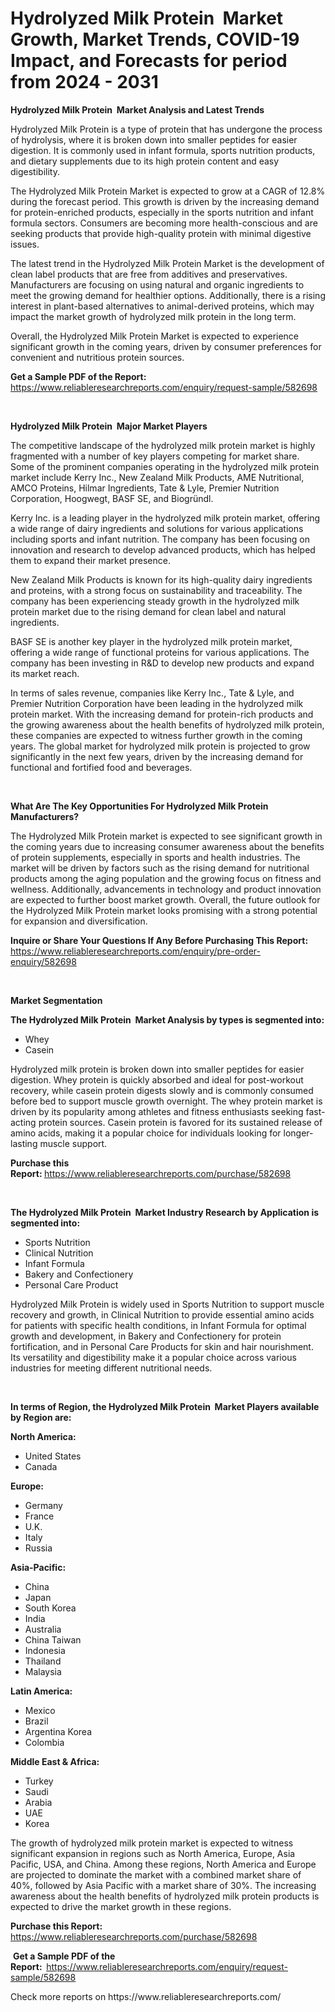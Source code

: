 <p><h1>Hydrolyzed Milk Protein  Market Growth, Market Trends, COVID-19 Impact, and Forecasts for period from 2024 - 2031</h1></p><p><strong>Hydrolyzed Milk Protein  Market Analysis and Latest Trends</strong></p>
<p><p>Hydrolyzed Milk Protein is a type of protein that has undergone the process of hydrolysis, where it is broken down into smaller peptides for easier digestion. It is commonly used in infant formula, sports nutrition products, and dietary supplements due to its high protein content and easy digestibility.</p><p>The Hydrolyzed Milk Protein Market is expected to grow at a CAGR of 12.8% during the forecast period. This growth is driven by the increasing demand for protein-enriched products, especially in the sports nutrition and infant formula sectors. Consumers are becoming more health-conscious and are seeking products that provide high-quality protein with minimal digestive issues.</p><p>The latest trend in the Hydrolyzed Milk Protein Market is the development of clean label products that are free from additives and preservatives. Manufacturers are focusing on using natural and organic ingredients to meet the growing demand for healthier options. Additionally, there is a rising interest in plant-based alternatives to animal-derived proteins, which may impact the market growth of hydrolyzed milk protein in the long term.</p><p>Overall, the Hydrolyzed Milk Protein Market is expected to experience significant growth in the coming years, driven by consumer preferences for convenient and nutritious protein sources.</p></p>
<p><strong>Get a Sample PDF of the Report:&nbsp;</strong> <a href="https://www.reliableresearchreports.com/enquiry/request-sample/582698">https://www.reliableresearchreports.com/enquiry/request-sample/582698</a></p>
<p>&nbsp;</p>
<p><strong>Hydrolyzed Milk Protein  Major Market Players</strong></p>
<p><p>The competitive landscape of the hydrolyzed milk protein market is highly fragmented with a number of key players competing for market share. Some of the prominent companies operating in the hydrolyzed milk protein market include Kerry Inc., New Zealand Milk Products, AME Nutritional, AMCO Proteins, Hilmar Ingredients, Tate & Lyle, Premier Nutrition Corporation, Hoogwegt, BASF SE, and Biogründl.</p><p>Kerry Inc. is a leading player in the hydrolyzed milk protein market, offering a wide range of dairy ingredients and solutions for various applications including sports and infant nutrition. The company has been focusing on innovation and research to develop advanced products, which has helped them to expand their market presence.</p><p>New Zealand Milk Products is known for its high-quality dairy ingredients and proteins, with a strong focus on sustainability and traceability. The company has been experiencing steady growth in the hydrolyzed milk protein market due to the rising demand for clean label and natural ingredients.</p><p>BASF SE is another key player in the hydrolyzed milk protein market, offering a wide range of functional proteins for various applications. The company has been investing in R&D to develop new products and expand its market reach.</p><p>In terms of sales revenue, companies like Kerry Inc., Tate & Lyle, and Premier Nutrition Corporation have been leading in the hydrolyzed milk protein market. With the increasing demand for protein-rich products and the growing awareness about the health benefits of hydrolyzed milk protein, these companies are expected to witness further growth in the coming years. The global market for hydrolyzed milk protein is projected to grow significantly in the next few years, driven by the increasing demand for functional and fortified food and beverages.</p></p>
<p>&nbsp;</p>
<p><strong>What Are The Key Opportunities For Hydrolyzed Milk Protein  Manufacturers?</strong></p>
<p><p>The Hydrolyzed Milk Protein market is expected to see significant growth in the coming years due to increasing consumer awareness about the benefits of protein supplements, especially in sports and health industries. The market will be driven by factors such as the rising demand for nutritional products among the aging population and the growing focus on fitness and wellness. Additionally, advancements in technology and product innovation are expected to further boost market growth. Overall, the future outlook for the Hydrolyzed Milk Protein market looks promising with a strong potential for expansion and diversification.</p></p>
<p><strong>Inquire or Share Your Questions If Any Before Purchasing This Report:</strong> <a href="https://www.reliableresearchreports.com/enquiry/pre-order-enquiry/582698">https://www.reliableresearchreports.com/enquiry/pre-order-enquiry/582698</a></p>
<p>&nbsp;</p>
<p><strong>Market Segmentation</strong></p>
<p><strong>The Hydrolyzed Milk Protein  Market Analysis by types is segmented into:</strong></p>
<p><ul><li>Whey</li><li>Casein</li></ul></p>
<p><p>Hydrolyzed milk protein is broken down into smaller peptides for easier digestion. Whey protein is quickly absorbed and ideal for post-workout recovery, while casein protein digests slowly and is commonly consumed before bed to support muscle growth overnight. The whey protein market is driven by its popularity among athletes and fitness enthusiasts seeking fast-acting protein sources. Casein protein is favored for its sustained release of amino acids, making it a popular choice for individuals looking for longer-lasting muscle support.</p></p>
<p><strong>Purchase this Report:&nbsp;</strong><a href="https://www.reliableresearchreports.com/purchase/582698">https://www.reliableresearchreports.com/purchase/582698</a></p>
<p>&nbsp;</p>
<p><strong>The Hydrolyzed Milk Protein  Market Industry Research by Application is segmented into:</strong></p>
<p><ul><li>Sports Nutrition</li><li>Clinical Nutrition</li><li>Infant Formula</li><li>Bakery and Confectionery</li><li>Personal Care Product</li></ul></p>
<p><p>Hydrolyzed Milk Protein is widely used in Sports Nutrition to support muscle recovery and growth, in Clinical Nutrition to provide essential amino acids for patients with specific health conditions, in Infant Formula for optimal growth and development, in Bakery and Confectionery for protein fortification, and in Personal Care Products for skin and hair nourishment. Its versatility and digestibility make it a popular choice across various industries for meeting different nutritional needs.</p></p>
<p>&nbsp;</p>
<p><strong>In terms of Region, the Hydrolyzed Milk Protein  Market Players available by Region are:</strong></p>
<p>
    <p> <strong> North America: </strong>
        <ul>
            <li>United States</li>
            <li>Canada</li>
        </ul>
        </p> 
    <p> <strong> Europe: </strong>
        <ul>
            <li>Germany</li>
            <li>France</li>
            <li>U.K.</li>
            <li>Italy</li>
            <li>Russia</li>
        </ul>
        </p> 
    <p> <strong> Asia-Pacific: </strong>
        <ul>
            <li>China</li>
            <li>Japan</li>
            <li>South Korea</li>
            <li>India</li>
            <li>Australia</li>
            <li>China Taiwan</li>
            <li>Indonesia</li>
            <li>Thailand</li>
            <li>Malaysia</li>
        </ul>
        </p> 
    <p> <strong> Latin America: </strong>
        <ul>
            <li>Mexico</li>
            <li>Brazil</li>
            <li>Argentina Korea</li>
            <li>Colombia</li>
        </ul>
        </p> 
    <p> <strong> Middle East & Africa: </strong>
        <ul>
            <li>Turkey</li>
            <li>Saudi</li>
            <li>Arabia</li>
            <li>UAE</li>
            <li>Korea</li>
        </ul>
    </p>
    </p>
<p><p>The growth of hydrolyzed milk protein market is expected to witness significant expansion in regions such as North America, Europe, Asia Pacific, USA, and China. Among these regions, North America and Europe are projected to dominate the market with a combined market share of 40%, followed by Asia Pacific with a market share of 30%. The increasing awareness about the health benefits of hydrolyzed milk protein products is expected to drive the market growth in these regions.</p></p>
<p><strong>Purchase this Report: </strong><a href="https://www.reliableresearchreports.com/purchase/582698">https://www.reliableresearchreports.com/purchase/582698</a></p>
<p>&nbsp;<strong>Get a Sample PDF of the Report:&nbsp;&nbsp;</strong><a href="https://www.reliableresearchreports.com/enquiry/request-sample/582698">https://www.reliableresearchreports.com/enquiry/request-sample/582698</a></p>
<p><strong></strong></p>
<p>Check more reports on https://www.reliableresearchreports.com/</p>